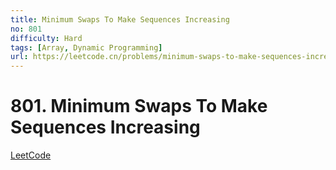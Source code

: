 ```yaml
---
title: Minimum Swaps To Make Sequences Increasing
no: 801
difficulty: Hard
tags: [Array, Dynamic Programming]
url: https://leetcode.cn/problems/minimum-swaps-to-make-sequences-increasing/
---
```


# 801. Minimum Swaps To Make Sequences Increasing

[LeetCode](https://leetcode.cn/problems/minimum-swaps-to-make-sequences-increasing/)

